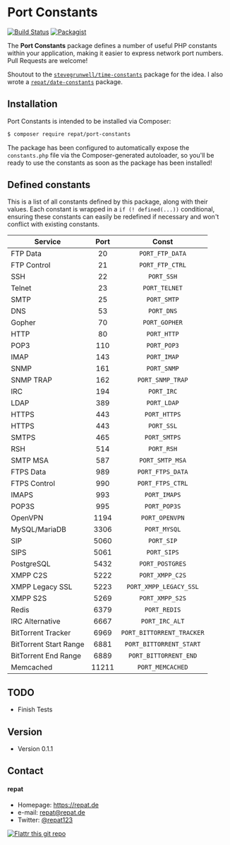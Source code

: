 # Port Constants
[![Build Status](https://travis-ci.org/repat/port-constants.svg?branch=develop)](https://travis-ci.org/repat/port-constants)
[![Packagist](https://img.shields.io/packagist/v/repat/port-constants.svg)](https://packagist.org/packages/repat/port-constants)

The **Port Constants** package defines a number of useful PHP constants within your application, making it easier to express network port numbers. Pull Requests are welcome!

Shoutout to the [`stevegrunwell/time-constants`](https://github.com/stevegrunwell/time-constants) package for the idea. I also wrote a  [`repat/date-constants`](https://github.com/repat/date-constants) package.

## Installation
Port Constants is intended to be installed via Composer:

```sh
$ composer require repat/port-constants
```

The package has been configured to automatically expose the `constants.php` file via the Composer-generated autoloader, so you'll be ready to use the constants as soon as the package has been installed!

## Defined constants
This is a list of all constants defined by this package, along with their values. Each constant is wrapped in a `if (! defined(...))` conditional, ensuring these constants can easily be redefined if necessary and won't conflict with existing constants.

| Service                | Port  | Const                     |
| ---------------------- |:-----:|:-------------------------:|
| FTP Data               | 20     | `PORT_FTP_DATA`           |
| FTP Control            | 21     | `PORT_FTP_CTRL`           |
| SSH                    | 22     | `PORT_SSH`                |
| Telnet                 | 23     | `PORT_TELNET`             |
| SMTP                   | 25     | `PORT_SMTP`               |
| DNS                    | 53     | `PORT_DNS`                |
| Gopher                 | 70     | `PORT_GOPHER`             |
| HTTP                   | 80     | `PORT_HTTP`               |
| POP3                   | 110    | `PORT_POP3`               |
| IMAP                   | 143    | `PORT_IMAP`               |
| SNMP                   | 161    | `PORT_SNMP`               |
| SNMP TRAP              | 162    | `PORT_SNMP_TRAP`          |
| IRC                    | 194    | `PORT_IRC`                |
| LDAP                   | 389    | `PORT_LDAP`               |
| HTTPS                  | 443    | `PORT_HTTPS`              |
| HTTPS                  | 443    | `PORT_SSL`                |
| SMTPS                  | 465    | `PORT_SMTPS`              |
| RSH                    | 514    | `PORT_RSH`                |
| SMTP MSA               | 587    | `PORT_SMTP_MSA`           |
| FTPS Data              | 989    | `PORT_FTPS_DATA`          |
| FTPS Control           | 990    | `PORT_FTPS_CTRL`          |
| IMAPS                  | 993    | `PORT_IMAPS`              |
| POP3S                  | 995    | `PORT_POP3S`              |
| OpenVPN                | 1194   | `PORT_OPENVPN`            |
| MySQL/MariaDB          | 3306   | `PORT_MYSQL`              |
| SIP                    | 5060   | `PORT_SIP`                |
| SIPS                   | 5061   | `PORT_SIPS`               |
| PostgreSQL             | 5432   | `PORT_POSTGRES`           |
| XMPP C2S               | 5222   | `PORT_XMPP_C2S`           |
| XMPP Legacy SSL        | 5223   | `PORT_XMPP_LEGACY_SSL`    |
| XMPP S2S               | 5269   | `PORT_XMPP_S2S`           |
| Redis                  | 6379   | `PORT_REDIS`              |
| IRC Alternative        | 6667   | `PORT_IRC_ALT`            |
| BitTorrent Tracker     | 6969   | `PORT_BITTORRENT_TRACKER` |
| BitTorrent Start Range | 6881   | `PORT_BITTORRENT_START`   |
| BitTorrent End Range   | 6889   | `PORT_BITTORRENT_END`     |
| Memcached              | 11211  | `PORT_MEMCACHED`          |

## TODO
* Finish Tests

## Version
* Version 0.1.1

## Contact
#### repat
* Homepage: https://repat.de
* e-mail: repat@repat.de
* Twitter: [@repat123](https://twitter.com/repat123 "repat123 on twitter")

[![Flattr this git repo](http://api.flattr.com/button/flattr-badge-large.png)](https://flattr.com/submit/auto?user_id=repat&url=https://github.com/repat/date-constants&title=date-constants&language=&tags=github&category=software)
